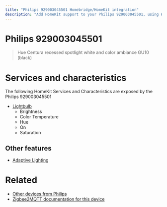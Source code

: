```yaml
---
title: "Philips 929003045501 Homebridge/HomeKit integration"
description: "Add HomeKit support to your Philips 929003045501, using Homebridge, Zigbee2MQTT and homebridge-z2m."
---
```

<!---
This file has been GENERATED using src/docgen/docgen.ts
DO NOT EDIT THIS FILE MANUALLY!
-->
# Philips 929003045501
> Hue Centura recessed spotlight white and color ambiance GU10 (black)


# Services and characteristics
The following HomeKit Services and Characteristics are exposed by
the Philips 929003045501

* [Lightbulb](../../light.md)
  * Brightness
  * Color Temperature
  * Hue
  * On
  * Saturation


## Other features
* [Adaptive Lighting](../../light.md)


# Related
* [Other devices from Philips](../index.md#philips)
* [Zigbee2MQTT documentation for this device](https://www.zigbee2mqtt.io/devices/929003045501.html)